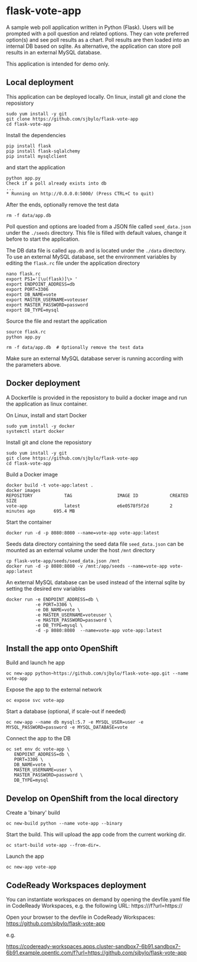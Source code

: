# flask-vote-app
A sample web poll application written in Python (Flask).
Users will be prompted with a poll question and related options. They can vote preferred option(s) and see poll results as a chart. Poll results are then loaded into an internal DB based on sqlite. As alternative, the application can store poll results in an external MySQL database.

This application is intended for demo only.

## Local deployment
This application can be deployed locally. On linux, install git and clone the reposistory

```
sudo yum install -y git
git clone https://github.com/sjbylo/flask-vote-app
cd flask-vote-app
```

Install the dependencies

```
pip install flask
pip install flask-sqlalchemy
pip install mysqlclient
```

and start the application

```
python app.py
Check if a poll already exists into db
...
* Running on http://0.0.0.0:5000/ (Press CTRL+C to quit)
```

After the ends, optionally remove the test data 

```
rm -f data/app.db  
```

Poll question and options are loaded from a JSON file called ``seed_data.json`` under the ``./seeds`` directory. This file is filled with default values, change it before to start the application.

The DB data file is called ``app.db`` and is located under the ``./data`` directory. To use an external MySQL database, set the environment variables by editing the ``flask.rc`` file under the application directory

```
nano flask.rc
export PS1='[\u(flask)]\> '
export ENDPOINT_ADDRESS=db
export PORT=3306
export DB_NAME=vote
export MASTER_USERNAME=voteuser
export MASTER_PASSWORD=password
export DB_TYPE=mysql
```

Source the file and restart the application

```
source flask.rc
python app.py

rm -f data/app.db  # Optionally remove the test data
```

Make sure an external MySQL database server is running according with the parameters above.

## Docker deployment
A Dockerfile is provided in the reposistory to build a docker image and run the application as linux container.

On Linux, install and start Docker

```
sudo yum install -y docker
systemctl start docker
```

Install git and clone the reposistory

```
sudo yum install -y git
git clone https://github.com/sjbylo/flask-vote-app
cd flask-vote-app
```

Build a Docker image

```
docker build -t vote-app:latest .
docker images
REPOSITORY            TAG                 IMAGE ID            CREATED             SIZE
vote-app              latest              e6e0578f5f2d        2 minutes ago       695.4 MB
```

Start the container

```
docker run -d -p 8080:8080 --name=vote-app vote-app:latest
```

Seeds data directory containing the seed data file ``seed_data.json`` can be mounted as an external volume under the host ``/mnt`` directory

```
cp flask-vote-app/seeds/seed_data.json /mnt
docker run -d -p 8080:8080 -v /mnt:/app/seeds --name=vote-app vote-app:latest
```

An external MySQL database can be used instead of the internal sqlite by setting the desired env variables

```
docker run -e ENDPOINT_ADDRESS=db \
           -e PORT=3306 \
           -e DB_NAME=vote \
           -e MASTER_USERNAME=voteuser \
           -e MASTER_PASSWORD=password \
           -e DB_TYPE=mysql \
           -d -p 8080:8080  --name=vote-app vote-app:latest
```

## Install the app onto OpenShift

Build and launch he app

```
oc new-app python~https://github.com/sjbylo/flask-vote-app.git --name vote-app
```

Expose the app to the external network

```
oc expose svc vote-app
```

Start a database (optional, if scale-out if needed)

```
oc new-app --name db mysql:5.7 -e MYSQL_USER=user -e MYSQL_PASSWORD=password -e MYSQL_DATABASE=vote
```

Connect the app to the DB

```
oc set env dc vote-app \
   ENDPOINT_ADDRESS=db \
   PORT=3306 \
   DB_NAME=vote \
   MASTER_USERNAME=user \
   MASTER_PASSWORD=password \
   DB_TYPE=mysql
```

## Develop on OpenShift from the local directory

Create a 'binary' build 

```
oc new-build python --name vote-app --binary
```

Start the build.  This will upload the app code from the current working dir.

```
oc start-build vote-app --from-dir=.
```

Launch the app

```
oc new-app vote-app
```





## CodeReady Workspaces deployment


You can instantiate workspaces on demand by opening the devfile.yaml file in CodeReady Workspaces, e.g. the following URL: https://<CheHost>/f?url=https://<GitRepository>

Open your browser to the devfile in CodeReady Workspaces: https://github.com/sjbylo/flask-vote-app

e.g.

https://codeready-workspaces.apps.cluster-sandbox7-6b91.sandbox7-6b91.example.opentlc.com/f?url=https://github.com/sjbylo/flask-vote-app



